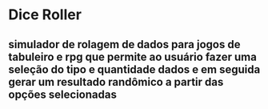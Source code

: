 # Dice Roller

## simulador de rolagem de dados para jogos de tabuleiro e rpg que permite ao usuário fazer uma seleção do tipo e quantidade dados e em seguida gerar um resultado randômico a partir das opções selecionadas
